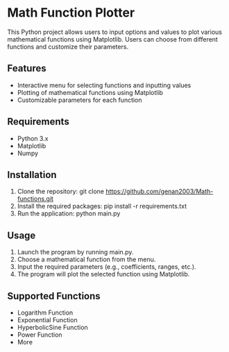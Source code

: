 # Math Function Plotter
This Python project allows users to input options and values to plot various mathematical functions using Matplotlib. Users can choose from different functions and customize their parameters.

## Features
* Interactive menu for selecting functions and inputting values
* Plotting of mathematical functions using Matplotlib
* Customizable parameters for each function

## Requirements
* Python 3.x
* Matplotlib
* Numpy

## Installation
1. Clone the repository: git clone https://github.com/genan2003/Math-functions.git
2. Install the required packages: pip install -r requirements.txt
3. Run the application: python main.py

## Usage
1. Launch the program by running main.py.
2. Choose a mathematical function from the menu.
3. Input the required parameters (e.g., coefficients, ranges, etc.).
4. The program will plot the selected function using Matplotlib.

## Supported Functions
* Logarithm Function
* Exponential Function
* HyperbolicSine Function
* Power Function
* More
